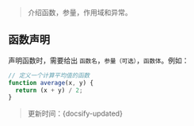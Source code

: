 > 介绍函数，参量，作用域和异常。

## 函数声明

声明函数时，需要给出 `函数名`，`参量（可选）`，`函数体`。例如：

```js
// 定义一个计算平均值的函数
function average(x, y) {
  return (x + y) / 2;
}
```





> 更新时间：{docsify-updated}
